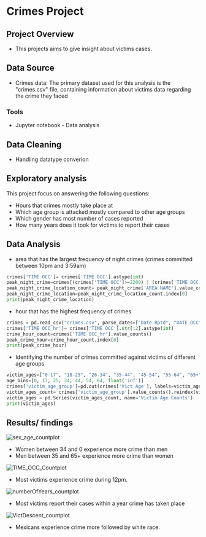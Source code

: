 # Crimes Project 

## Project Overview
- This projects aims to give insight about victims cases.

## Data Source
- Crimes data: The primary dataset used for this analysis is the "crimes.csv" file, containing information about victims data regarding the crime they faced

### Tools
- Jupyter notebook - Data analysis

## Data Cleaning
- Handling datatype converion

## Exploratory analysis
This project focus on answering the following questions:
- Hours that crimes mostly take place at
- Which age group is attacked mostly compared to other age groups
- Which gender has most number of cases reported
- How many years does it took for victims to report their cases

## Data Analysis
- area that has the largest frequency of night crimes (crimes committed between 10pm and 3:59am)
```python
crimes['TIME OCC']= crimes['TIME OCC'].astype(int)
peak_night_crime=crimes[(crimes['TIME OCC']>=2200) | (crimes['TIME OCC']<=359)]
peak_night_crime_location_count= peak_night_crime['AREA NAME'].value_counts()
peak_night_crime_location=peak_night_crime_location_count.index[0]
print(peak_night_crime_location)
```
- hour that has the highest frequency of crimes
```python
crimes = pd.read_csv("crimes.csv", parse_dates=["Date Rptd", "DATE OCC"], dtype={"TIME OCC": str})
crimes['TIME OCC_hr']= crimes['TIME OCC'].str[:2].astype(int)
crime_hour_count=crimes['TIME OCC_hr'].value_counts()
peak_crime_hour=crime_hour_count.index[0]
print(peak_crime_hour)
```
- Identifying the number of crimes committed against victims of different age groups
```python
victim_ages=["0-17", "18-25", "26-34", "35-44", "45-54", "55-64", "65+"]
age_bins=[0, 17, 25, 34, 44, 54, 64, float('inf')]
crimes['victim_age_group']=pd.cut(crimes['Vict Age'], labels=victim_ages,  bins=age_bins, right=True)
victim_ages_count= crimes['victim_age_group'].value_counts().reindex(victim_ages, fill_value=0)
victim_ages = pd.Series(victim_ages_count, name='Victim Age Counts')
print(victim_ages)
```

## Results/ findings

![sex_age_countplot](https://github.com/user-attachments/assets/8c03af72-3b1b-4b41-b9d4-dcdb07a19cb4)
- Women between 34 and 0 experience more crime than men
- Men between 35 and 65+ experience more crime than women
  
![TIME_OCC_Countplot](https://github.com/user-attachments/assets/2e8cec03-465d-438e-b39b-5f492b55bc4a)
- Most victims experience crime during 12pm.
  
![numberOfYears_countplot](https://github.com/user-attachments/assets/dd835914-f1c6-4df0-9301-e6313f18077e)
- Most victims report their cases within a year crime has taken place
  
![VictDescent_countplot](https://github.com/user-attachments/assets/62980478-573b-40a5-b3ee-02fe8743976e)
- Mexicans experience crime more followed by white race.






